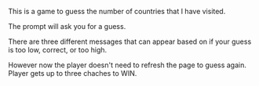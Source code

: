 This is a game to guess the number of countries that I have visited.

The prompt will ask you for a guess.

There are three different messages that can appear based on if your guess is too low, correct, or too high.

However now the player doesn't need to refresh the page to guess again. Player gets up to three chaches to WIN.
